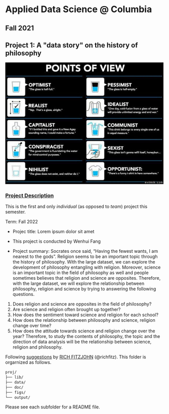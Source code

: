 # Applied Data Science @ Columbia
## Fall 2021
## Project 1: A "data story" on the history of philosophy

<img src="figs/100126-the-glass.jpeg" width="500">

### [Project Description](doc/)
This is the first and only *individual* (as opposed to *team*) project this semester. 

Term: Fall 2022

+ Projec title: Lorem ipsum dolor sit amet
+ This project is conducted by Wenhui Fang

+ Project summary: Socrates once said, “Having the fewest wants, I am nearest to the gods”. Religion seems to be an important topic through the history of philosophy. With the large dataset, we can explore the development of philosophy entangling with religion. Moreover, science is an important topic in the field of philosophy as well and people sometimes believes that religion and science are opposites. Therefore, with the large dataset, we will explore the relationship between philosophy, religion and science by trying to answering the following questions.
1) Does religion and science are opposites in the field of philosophy?
2) Are science and religion often brought up together?
3) How does the sentiment toward science and religion for each school?
4) How does the relationship between philosophy and science, religion change over time?
5) How does the attitude towards science and religion change over the year?
Therefore, to study the contents of philosophy, the topic and the direction of data analysis will be the relationship between science, religion and philosophy.

Following [suggestions](http://nicercode.github.io/blog/2013-04-05-projects/) by [RICH FITZJOHN](http://nicercode.github.io/about/#Team) (@richfitz). This folder is orgarnized as follows.

```
proj/
├── lib/
├── data/
├── doc/
├── figs/
└── output/
```

Please see each subfolder for a README file.
